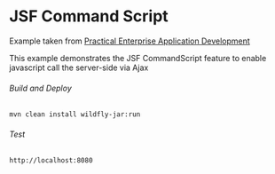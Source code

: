 JSF Command Script
=====================================
Example taken from [Practical Enterprise Application Development](http://www.itbuzzpress.com/ebooks/java-ee-7-development-on-wildfly.html)

This example demonstrates the JSF CommandScript feature to enable javascript call the server-side via Ajax

###### Build and Deploy
```shell
mvn clean install wildfly-jar:run
```

###### Test
```shell
http://localhost:8080
```